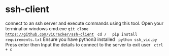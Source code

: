 # ssh-client
connect to an ssh server and execute commands using this tool.
Open your terminal or windows cmd.exe
<code>git clone https://github.com/viCracker/ssh-client</code>
<code> cd / </code>
<code> pip install requirements.txt</code>
Ensure you have python3 installed
<code> python ssh_vic.py </code>
Press enter then Input the details to connect to the server
to exit user <code> ctrl + c</code>
